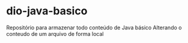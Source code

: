 # dio-java-basico
Repositório para armazenar todo conteúdo de Java básico
Alterando o conteudo de um arquivo de forma local
